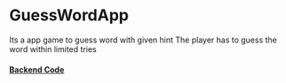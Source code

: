 # GuessWordApp
Its a  app game to guess word with given hint The player has to guess the word within limited tries

#### [Backend Code](https://github.com/ManitKapoor/GuessWordAppBackend)
